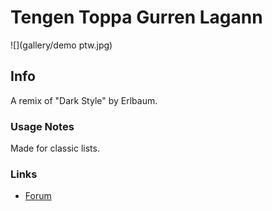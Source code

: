 # Tengen Toppa Gurren Lagann

![](gallery/demo ptw.jpg)

## Info

A remix of "Dark Style" by Erlbaum.

### Usage Notes

Made for classic lists.

### Links

- [Forum](https://myanimelist.net/forum/?topicid=410859)
